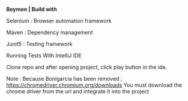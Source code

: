 **Beymen | Build with**


Selenium : Browser automation framework

Maven : Dependency management

Junit5 : Testing framework

Running Tests With IntelliJ IDE

Clone repo and after opening project, click play button in the ide.

Note : Because Bonigarcia has been removed ; https://chromedriver.chromium.org/downloads You must download the chrome driver from the url and integrate it into the project
